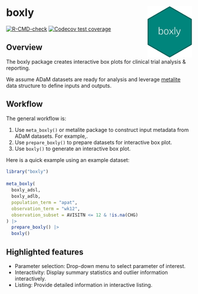 # boxly <img src="man/figures/logo.png" align="right" width="120" />

<!-- badges: start -->
[![R-CMD-check](https://github.com/Merck/boxly/actions/workflows/R-CMD-check.yaml/badge.svg)](https://github.com/Merck/boxly/actions/workflows/R-CMD-check.yaml)
[![Codecov test coverage](https://codecov.io/gh/Merck/boxly/branch/main/graph/badge.svg)](https://app.codecov.io/gh/Merck/boxly?branch=main)
<!-- badges: end -->

## Overview

The boxly package creates interactive box plots for clinical trial analysis & reporting.

We assume ADaM datasets are ready for analysis and
leverage [metalite](https://merck.github.io/metalite/) data structure to define
inputs and outputs.

## Workflow

The general workflow is:

1. Use `meta_boxly()` or metalite package to construct input metadata from ADaM datasets.
   For example,.
1. Use `prepare_boxly()` to prepare datasets for interactive box plot.
1. Use `boxly()` to generate an interactive box plot.

Here is a quick example using an example dataset:

```r
library("boxly")

meta_boxly(
  boxly_adsl,
  boxly_adlb,
  population_term = "apat",
  observation_term = "wk12",
  observation_subset = AVISITN <= 12 & !is.na(CHG)
) |>
  prepare_boxly() |>
  boxly()
```

## Highlighted features

- Parameter selection: Drop-down menu to select parameter of interest.
- Interactivity: Display summary statistics and outlier information interactively.
- Listing: Provide detailed information in interactive listing.
